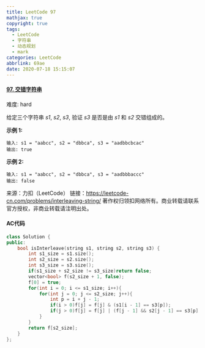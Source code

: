 ```yaml
---
title: LeetCode 97
mathjax: true
copyright: true
tags:
  - LeetCode
  - 字符串
  - 动态规划
  - mark
categories: LeetCode
abbrlink: 69ae
date: 2020-07-18 15:15:07
---
```


#### [97. 交错字符串](https://leetcode-cn.com/problems/interleaving-string/)

难度: hard

给定三个字符串 *s1*, *s2*, *s3*, 验证 *s3* 是否是由 *s1* 和 *s2* 交错组成的。

**示例 1:**

```
输入: s1 = "aabcc", s2 = "dbbca", s3 = "aadbbcbcac"
输出: true
```

**示例 2:**

```
输入: s1 = "aabcc", s2 = "dbbca", s3 = "aadbbbaccc"
输出: false
```

<!--more-->

来源：力扣（LeetCode）
链接：https://leetcode-cn.com/problems/interleaving-string/
著作权归领扣网络所有。商业转载请联系官方授权，非商业转载请注明出处。

#### AC代码

```c++
class Solution {
public:
    bool isInterleave(string s1, string s2, string s3) {
        int s1_size = s1.size();
        int s2_size = s2.size();
        int s3_size = s3.size();
        if(s1_size + s2_size != s3_size)return false;
        vector<bool> f(s2_size + 1, false);
        f[0] = true;
        for(int i = 0; i <= s1_size; i++){
            for(int j = 0; j <= s2_size; j++){
                int p = i + j - 1;
                if(i > 0)f[j] = f[j] & (s1[i - 1] == s3[p]);
                if(j > 0)f[j] = f[j] | (f[j - 1] && s2[j - 1] == s3[p]); 
            }
        }
        return f[s2_size];
    }
};
```

